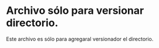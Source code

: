 Archivo sólo para versionar directorio.
======================================

Este archivo es sólo para agregaral versionador el directorio.
